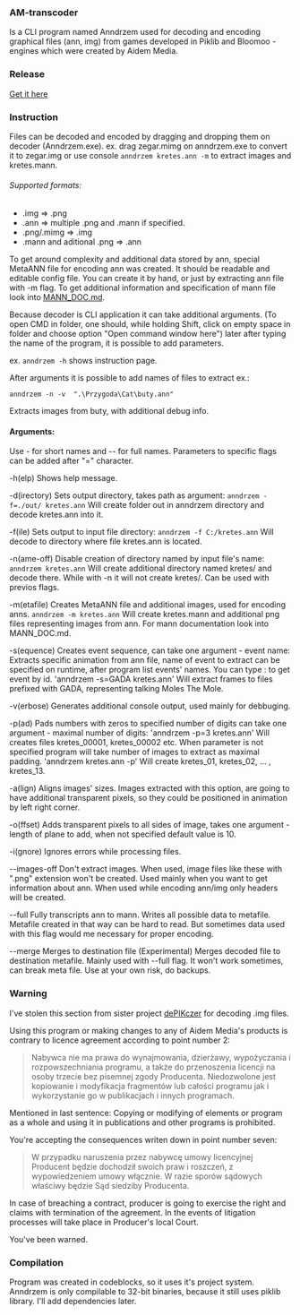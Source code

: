 ### AM-transcoder
Is a CLI program named Anndrzem used for decoding and encoding graphical files (ann, img) from games developed in Piklib and Bloomoo - engines which were created by Aidem Media.

### Release
[Get it here](https://github.com/mysliwy112/ANN-decoder/releases)

### Instruction
Files can be decoded and encoded by dragging and dropping them on decoder (Anndrzem.exe).
ex. drag zegar.mimg on anndrzem.exe to convert it to zegar.img
or use console `anndrzem kretes.ann -m` to extract images and kretes.mann.

###### Supported formats:
* .img => .png
* .ann => multiple .png and .mann if specified.
* .png/.mimg => .img
* .mann and aditional .png => .ann


To get around complexity and additional data stored by ann, special MetaANN file for encoding ann was created. It should be readable and editable config file. You can create it by hand, or just by extracting ann file with -m flag. To get additional information and specification of mann file look into [MANN_DOC.md](MANN_DOC.md).

Because decoder is CLI application it can take additional arguments.
(To open CMD in folder, one should, while holding Shift, click on empty space in folder and choose option "Open command window here") later after typing the name of the program, it is possible to add parameters.

ex. `anndrzem -h` shows instruction page.

After arguments it is possible to add names of files to extract ex.:

```anndrzem -n -v  ".\Przygoda\Cat\buty.ann"```

Extracts images from buty, with additional debug info.

#### Arguments:

Use - for short names and -- for full names. Parameters to specific flags can be added after "=" character.

-h(elp) Shows help message.
	
-d(irectory) Sets output directory, takes path as argument:
`anndrzem -f=./out/ kretes.ann`
Will create folder out in anndrzem directory and decode kretes.ann into it.
	
-f(ile) Sets output to input file directory:
`anndrzem -f C:/kretes.ann`
Will decode to directory where file kretes.ann is located.

-n(ame-off) Disable creation of directory named by input file's name:
`anndrzem kretes.ann`
Will create additional directory named kretes/ and decode there. While with -n it will not create kretes/. Can be used with previos flags.

-m(etafile) Creates MetaANN file and additional images, used for encoding anns.
`anndrzem -m kretes.ann`
Will create kretes.mann and additional png files representing images from ann. For mann documentation look into MANN_DOC.md.

-s(equence) Creates event sequence, can take one argument - event name:
Extracts specific animation from ann file, name of event to extract can be specified on runtime, after program list events' names. You can type : to get event by id.
'anndrzem -s=GADA kretes.ann'
Will extract frames to files prefixed with GADA, representing talking Moles The Mole.

-v(erbose) Generates additional console output, used mainly for debbuging.

-p(ad) Pads numbers with zeros to specified number of digits can take one argument - maximal number of digits:
'anndrzem -p=3 kretes.ann'
Will creates files kretes_00001, kretes_00002 etc. When parameter is not specified program will take number of images to extract as maximal padding.
'anndrzem kretes.ann -p'
Will create kretes_01, kretes_02, ... , kretes_13.

-a(lign) Aligns images' sizes.
Images extracted with this option, are going to have additional transparent pixels, so they could be positioned in animation by left right corner.

-o(ffset) Adds transparent pixels to all sides of image, takes one argument - length of plane to add, when not specified default value is 10.

-i(gnore) Ignores errors while processing files.

--images-off Don't extract images.
When used, image files like these with ".png" extension won't be created. Used mainly when you want to get information about ann. When used while encoding ann/img only headers will be created.

--full Fully transcripts ann to mann.
Writes all possible data to metafile. Metafile created in that way can be hard to read. But sometimes data used with this flag would me necessary for proper encoding.

--merge Merges to destination file (Experimental)
Merges decoded file to destination metafile. Mainly used with --full flag. It won't work sometimes, can break meta file. Use at your own risk, do backups.


### Warning
I've stolen this section from sister project [dePIKczer](https://github.com/Dove6/dePIKczer/raw/master/Release/dePIKczer.exe) for decoding .img files. 

Using this program or making changes to any of Aidem Media's products is contrary to licence agreement according to point number 2:
>Nabywca nie ma prawa do wynajmowania, dzierżawy, wypożyczania i rozpowszechniania programu, a także do przenoszenia licencji na osoby trzecie bez pisemnej zgody Producenta. Niedozwolone jest kopiowanie i modyfikacja fragmentów lub całości programu jak i wykorzystanie go w publikacjach i innych programach.

Mentioned in last sentence:
Copying or modifying of elements or program as a whole and using it in publications and other programs is prohibited.

You're accepting the consequences writen down in point number seven:
>W przypadku naruszenia przez nabywcę umowy licencyjnej Producent będzie dochodził swoich praw i roszczeń, z wypowiedzeniem umowy włącznie. W razie sporów sądowych właściwy będzie Sąd siedziby Producenta.

In case of breaching a contract, producer is going to exercise the right and claims with termination of the agreement. In the events of 
litigation processes will take place in Producer's local Court.

You've been warned.


### Compilation
Program was created in codeblocks, so it uses it's project system.
Anndrzem is only compilable to 32-bit binaries, because it still uses piklib library.
I'll add dependencies later.
